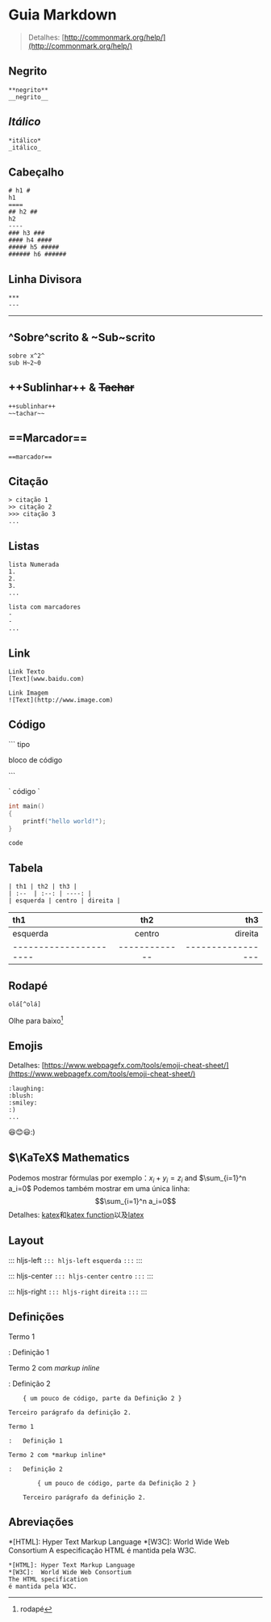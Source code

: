 Guia Markdown
===
> Detalhes: [http://commonmark.org/help/](http://commonmark.org/help/)

## **Negrito**
```
**negrito**
__negrito__
```
## *Itálico*
```
*itálico*
_itálico_
```
## Cabeçalho
```
# h1 #
h1
====
## h2 ##
h2
----
### h3 ###
#### h4 ####
##### h5 #####
###### h6 ######
```
## Linha Divisora
```
***
---
```
****
## ^Sobre^scrito & ~Sub~scrito
```
sobre x^2^
sub H~2~0
```
## ++Sublinhar++ & ~~Tachar~~
```
++sublinhar++
~~tachar~~
```
## ==Marcador==
```
==marcador==
```
## Citação

```
> citação 1
>> citação 2
>>> citação 3
...
```

## Listas
```
lista Numerada
1.
2.
3.
...

lista com marcadores
-
-
...
```
## Link
```
Link Texto
[Text](www.baidu.com)

Link Imagem
![Text](http://www.image.com)
```
## Código
\``` tipo

bloco de código

\```

\` código \`

```c++
int main()
{
    printf("hello world!");
}
```
`code`

## Tabela
```
| th1 | th2 | th3 |
| :--  | :--: | ----: |
| esquerda | centro | direita |
```
| th1 | th2 | th3 |
| :--  | :--: | ----: |
| esquerda | centro | direita |
| ---------------------- | ------------- | ----------------- |
## Rodapé
```
olá[^olá]
```

Olhe para baixo[^olá]

[^olá]: rodapé

## Emojis
Detalhes: [https://www.webpagefx.com/tools/emoji-cheat-sheet/](https://www.webpagefx.com/tools/emoji-cheat-sheet/)
```
:laughing:
:blush:
:smiley:
:)
...
```
:laughing::blush::smiley::)

## $\KaTeX$ Mathematics

Podemos mostrar fórmulas por exemplo：$x_i + y_i = z_i$ and $\sum_{i=1}^n a_i=0$
Podemos também mostrar em uma única linha:
$$\sum_{i=1}^n a_i=0$$
Detalhes: [katex](http://www.intmath.com/cg5/katex-mathjax-comparison.php)和[katex function](https://github.com/Khan/KaTeX/wiki/Function-Support-in-KaTeX)以及[latex](https://math.meta.stackexchange.com/questions/5020/mathjax-basic-tutorial-and-quick-reference)

## Layout

::: hljs-left
`::: hljs-left`
`esquerda`
`:::`
:::

::: hljs-center
`::: hljs-center`
`centro`
`:::`
:::

::: hljs-right
`::: hljs-right`
`direita`
`:::`
:::

## Definições

Termo 1

:   Definição 1

Termo 2 com *markup inline*

:   Definição 2

        { um pouco de código, parte da Definição 2 }

    Terceiro parágrafo da definição 2.

```
Termo 1

:   Definição 1

Termo 2 com *markup inline*

:   Definição 2

        { um pouco de código, parte da Definição 2 }

    Terceiro parágrafo da definição 2.

```

## Abreviações
*[HTML]: Hyper Text Markup Language
*[W3C]:  World Wide Web Consortium
A especificação HTML
é mantida pela W3C.
```
*[HTML]: Hyper Text Markup Language
*[W3C]:  World Wide Web Consortium
The HTML specification
é mantida pela W3C.
```
